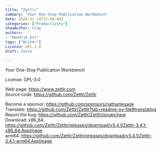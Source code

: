 ```yaml
---
title: "Zettlr"
summary: "Your One-Stop Publication Workbench"
date: 2024-12-24T12:08:00Z
categories: ["Productivity"]
showAuthor: true
authors:
- "Hendrik Erz"
tags: ["Writer"]
License: GPL-3.0
draft: false

---
```


Your One-Stop Publication Workbench

License: GPL-3.0

Web page: <https://www.zettlr.com>  
Source code: <https://github.com/Zettlr/Zettlr>

Become a sponsor: <https://github.com/sponsors/nathanlesage>  
Translate: <https://github.com/Zettlr/Zettlr?tab=readme-ov-file#translating>  
Report the bug: <https://github.com/Zettlr/Zettlr/issues/new>  
Download:   x86_64: <https://github.com/Zettlr/Zettlr/releases/download/v3.4.1/Zettlr-3.4.1-x86_64.AppImage>  
            arm64: <https://github.com/Zettlr/Zettlr/releases/download/v3.4.1/Zettlr-3.4.1-arm64.AppImage>
